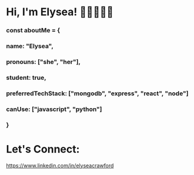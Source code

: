 # Hi, I'm Elysea! 👩🏽‍💻👋🏽

### const aboutMe = {
### name: "Elysea",
### pronouns: ["she", "her"],
### student: true,
### preferredTechStack: ["mongodb", "express", "react", "node"]
### canUse: ["javascript", "python"]
### }

# Let's Connect:

https://www.linkedin.com/in/elyseacrawford



<!---
MissElysea/MissElysea is a ✨ special ✨ repository because its `README.md` (this file) appears on your GitHub profile.
You can click the Preview link to take a look at your changes.
--->
